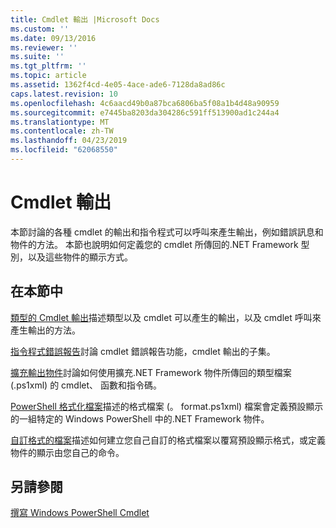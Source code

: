 ```yaml
---
title: Cmdlet 輸出 |Microsoft Docs
ms.custom: ''
ms.date: 09/13/2016
ms.reviewer: ''
ms.suite: ''
ms.tgt_pltfrm: ''
ms.topic: article
ms.assetid: 1362f4cd-4e05-4ace-ade6-7128da8ad86c
caps.latest.revision: 10
ms.openlocfilehash: 4c6aacd49b0a87bca6806ba5f08a1b4d48a90959
ms.sourcegitcommit: e7445ba8203da304286c591ff513900ad1c244a4
ms.translationtype: MT
ms.contentlocale: zh-TW
ms.lasthandoff: 04/23/2019
ms.locfileid: "62068550"
---
```

# <a name="cmdlet-output"></a>Cmdlet 輸出

本節討論的各種 cmdlet 的輸出和指令程式可以呼叫來產生輸出，例如錯誤訊息和物件的方法。 本節也說明如何定義您的 cmdlet 所傳回的.NET Framework 型別，以及這些物件的顯示方式。

## <a name="in-this-section"></a>在本節中

[類型的 Cmdlet 輸出](./types-of-cmdlet-output.md)描述類型以及 cmdlet 可以產生的輸出，以及 cmdlet 呼叫來產生輸出的方法。

[指令程式錯誤報告](./cmdlet-error-reporting.md)討論 cmdlet 錯誤報告功能，cmdlet 輸出的子集。

[擴充輸出物件](./extending-output-objects.md)討論如何使用擴充.NET Framework 物件所傳回的類型檔案 (.ps1xml) 的 cmdlet、 函數和指令碼。

[PowerShell 格式化檔案](../format/powershell-formatting-files.md)描述的格式檔案 (。 format.ps1xml) 檔案會定義預設顯示的一組特定的 Windows PowerShell 中的.NET Framework 物件。

[自訂格式的檔案](./custom-formatting-files.md)描述如何建立您自己自訂的格式檔案以覆寫預設顯示格式，或定義物件的顯示由您自己的命令。

## <a name="see-also"></a>另請參閱

[撰寫 Windows PowerShell Cmdlet](./writing-a-windows-powershell-cmdlet.md)
